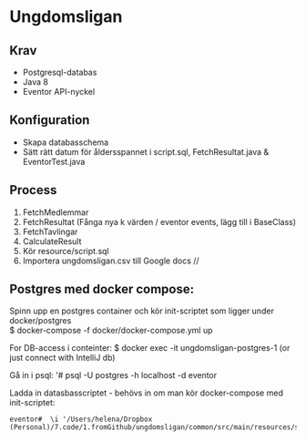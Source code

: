 # Ungdomsligan

## Krav

* Postgresql-databas
* Java 8
* Eventor API-nyckel

## Konfiguration

* Skapa databasschema
* Sätt rätt datum för åldersspannet i script.sql, FetchResultat.java & EventorTest.java

## Process

1. FetchMedlemmar
2. FetchResultat (Fånga nya k värden / eventor events, lägg till i BaseClass)
3. FetchTavlingar
4. CalculateResult
5. Kör resource/script.sql
6. Importera ungdomsligan.csv till Google docs 
  //
  
## Postgres med docker compose: 

Spinn upp en postgres container och kör init-scriptet som ligger under docker/postgres  
  $ docker-compose -f docker/docker-compose.yml up


For DB-access i conteinter:
 $ docker exec -it ungdomsligan-postgres-1  (or just connect with IntelliJ db)
  
  Gå in i psql:
  '# psql -U postgres -h localhost -d eventor
  
  Ladda in datasbasscriptet - behövs in om man kör docker-compose med init-scriptet:  

    eventor#  \i '/Users/helena/Dropbox (Personal)/7.code/1.fromGithub/ungdomsligan/common/src/main/resources/script.sql'

  